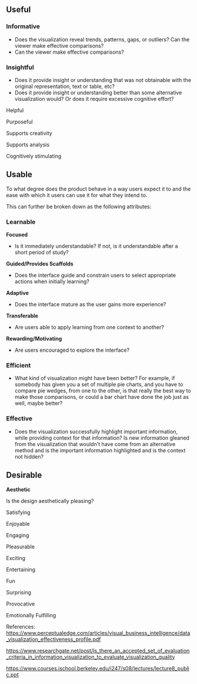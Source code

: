 


## Useful

### Informative

- Does the visualization reveal trends, patterns, gaps, or outliers? Can the viewer make effective comparisons?
- Can the viewer make effective comparisons?

### Insightful

- Does it provide insight or understanding that was not obtainable with the original representation, text or table, etc?
- Does it provide insight or understanding better than some alternative visualization would? Or does it require excessive cognitive effort?

Helpful

Purposeful

Supports creativity

Supports analysis

Cognitively stimulating


## Usable

To what degree does the product behave in a way users expect it to and the ease with which it users can use it for what they intend to. 

This can further be broken down as the following attributes:

### Learnable

**Focused**
- Is it immediately understandable? If not, is it understandable after a short period of study?

**Guided/Provides Scaffolds**
- Does the interface guide and constrain users to select appropriate actions when initially learning?

**Adaptive**

- Does the interface mature as the user gains more experience?

**Transferable**

- Are users able to apply learning from one context to another?

**Rewarding/Motivating**
- Are users encouraged to explore the interface?

### Efficient
- What kind of visualization might have been better? For example, if somebody has given you a set of multiple pie charts, and you have to compare pie wedges, from one to the other, is that really the best way to make those comparisons, or could a bar chart have done the job just as well, maybe better? 

### Effective
- Does the visualization successfully highlight important information, while providing context for that information? Is new information gleaned from the visualization that wouldn't have come from an alternative method and is the important information highlighted and is the context not hidden?

## Desirable

**Aesthetic**

Is the design aesthetically pleasing?

Satisfying

Enjoyable

Engaging

Pleasurable

Exciting

Entertaining

Fun

Surprising

Provocative

Emotionally Fulfilling



References:
https://www.perceptualedge.com/articles/visual_business_intelligence/data_visualization_effectiveness_profile.pdf

https://www.researchgate.net/post/Is_there_an_accepted_set_of_evaluation_criteria_in_information_visualization_to_evaluate_visualization_quality

https://www.courses.ischool.berkeley.edu/i247/s08/lectures/lecture8_public.ppt
